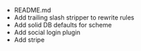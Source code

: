 * README.md
* Add trailing slash stripper to rewrite rules
* Add solid DB defaults for scheme
* Add social login plugin
* Add stripe
